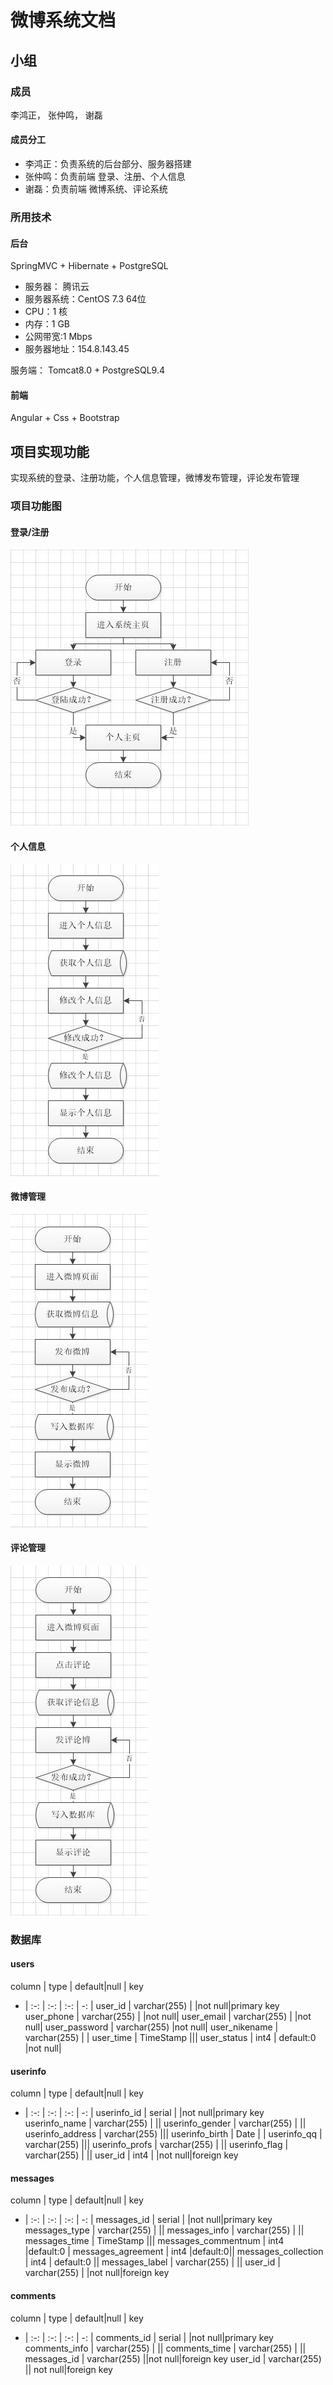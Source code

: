 # 微博系统文档

## 小组

### 成员

李鸿正， 张仲鸣， 谢磊

#### 成员分工

* 李鸿正：负责系统的后台部分、服务器搭建
* 张仲鸣：负责前端 登录、注册、个人信息
* 谢磊：负责前端 微博系统、评论系统



### 所用技术

#### 后台

SpringMVC + Hibernate + PostgreSQL

* 服务器： 腾讯云
* 服务器系统：CentOS 7.3 64位
* CPU：1 核
* 内存：1 GB
* 公网带宽:1 Mbps
* 服务器地址：154.8.143.45

服务端： Tomcat8.0 + PostgreSQL9.4

#### 前端

Angular + Css + Bootstrap

## 项目实现功能

实现系统的登录、注册功能，个人信息管理，微博发布管理，评论发布管理

### 项目功能图

#### 登录/注册

![登录、注册](pic/login.jpg)

#### 个人信息

![个人信息](pic/userinfo.jpg)

#### 微博管理

![微博管理](pic/put_messages.jpg)

#### 评论管理

![评论管理](pic/put_comments.jpg)

### 数据库

#### users

column          | type |  default|null    | key
-   | :-:      | :-:      | :-:      | -:       |
user_id | varchar(255)      |  |not null|primary key
user_phone | varchar(255)     |  |not null|
user_email | varchar(255)     |  |not null|
user_password | varchar(255)     |not null|
user_nikename | varchar(255)     | |
user_time | TimeStamp     |||
user_status | int4     | default:0 |not null|

#### userinfo

column          | type |  default|null    | key
-   | :-:      | :-:      | :-:      | -:       |
userinfo_id | serial      |  |not null|primary key
userinfo_name | varchar(255)     |  ||
userinfo_gender | varchar(255)     |  ||
userinfo_address | varchar(255)     |||
userinfo_birth | Date     | |
userinfo_qq | varchar(255)    |||
userinfo_profs | varchar(255)     |  ||
userinfo_flag | varchar(255)     |  ||
user_id | int4     | |not null|foreign key

#### messages

column          | type |  default|null    | key
-   | :-:      | :-:      | :-:      | -:       |
messages_id | serial      |  |not null|primary key
messages_type | varchar(255)     |  ||
messages_info | varchar(255)     |  ||
messages_time | TimeStamp     |||
messages_commentnum | int4     |default:0 |
messages_agreement |    int4  |default:0||
messages_collection | int4     | default:0 ||
messages_label | varchar(255)     |  ||
user_id | varchar(255)     |  |not null|foreign key

#### comments

column          | type |  default|null    | key
-   | :-:      | :-:      | :-:      | -:       |
comments_id | serial       |  |not null|primary key
comments_info | varchar(255)     |  ||
comments_time | varchar(255)     |  ||
messages_id | varchar(255)     ||not null|foreign key
user_id | varchar(255)     || not null|foreign key
